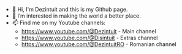 - 👋 Hi, I'm Dezintuit and this is my Github page.
- 👀 I’m interested in making the world a better place.
- 📫 Find me on my Youtube channels:
  - https://www.youtube.com/@Dezintuit - Main channel
  - https://www.youtube.com/@Disintuit - Extras channel
  - https://www.youtube.com/@DezintuitRO - Romanian channel

<!---
dezintuit/dezintuit is a ✨ special ✨ repository because its `README.md` (this file) appears on your GitHub profile.
You can click the Preview link to take a look at your changes.
--->
